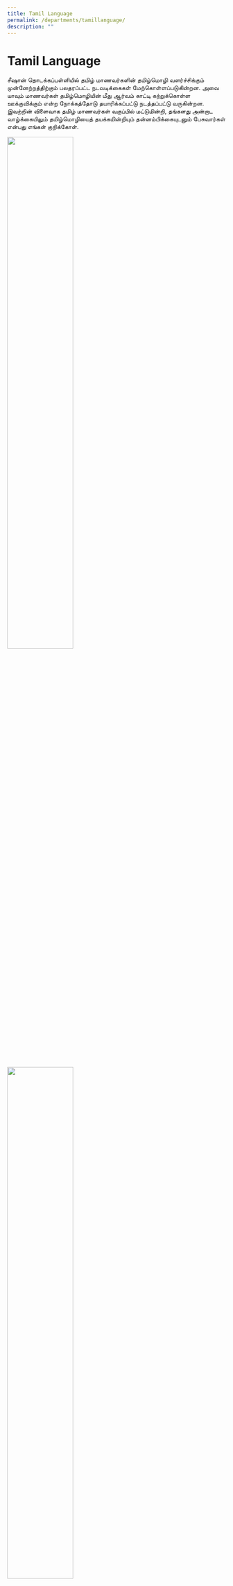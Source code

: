 ```yaml
---
title: Tamil Language
permalink: /departments/tamillanguage/
description: ""
---
```

# **Tamil Language**
சீஷான் தொடக்கப்பள்ளியில் தமிழ் மாணவர்களின் தமிழ்மொழி வளர்ச்சிக்கும் முன்னேற்றத்திற்கும் பலதரப்பட்ட நடவடிக்கைகள் மேற்கொள்ளப்படுகின்றன. அவை யாவும் மாணவர்கள் தமிழ்மொழியின் மீது ஆர்வம் காட்டி கற்றுக்கொள்ள ஊக்குவிக்கும் என்ற நோக்கத்தோடு தயாரிக்கப்பட்டு நடத்தப்பட்டு வருகின்றன. இவற்றின் விளைவாக தமிழ் மாணவர்கள் வகுப்பில் மட்டுமின்றி,&nbsp;தங்களது அன்றாட வாழ்க்கையிலும் தமிழ்மொழியைத் தயக்கமின்றியும் தன்னம்பிக்கையுடனும் பேசுவார்கள் என்பது எங்கள் குறிக்கோள்.

<img src="/images/TL%20new%20pic%2023.jpg" style="width:55%"> 

<img src="/images/TL%20new%20pic%20231.jpg" style="width:55%"> 


#### **ஆர்வமூட்டும் கற்றல் நடவடிக்கைகள்**

மாணவர்களின் கேட்டல், பேசுதல், படித்தல், எழுதுதல் ஆகிய அடிப்படை மொழித் திறன்களோடு இருவழிக் கருத்துப்பரிமாற்றத் திறன்களும் பல்வேறு நடவடிக்கைகளின் மூலம் கற்பிக்கப்படுகிறது.
<img src="/images//tl20231.jpg" style="width:55%">     

<img src="/images/tl20232.png" style="width:55%">     

<img src="/images//tl12023.jpg" style="width:55%">    

<img src="/images/tl122023.jpg" style="width:55%">     

<img src="/images/tl32023.jpg" style="width:55%">  

<img src="/images//tl42023.jpg" style="width:55%">  

<img src="/images/tl62023.jpg" style="width:55%">  

<img src="/images/tl72023.jpg" style="width:55%"> 

<img src="/images/tl82023.jpg" style="width:55%"> 

<img src="/images/tlupdate5.jpg" style="width:55%"> 

<img src="/images/tl92023.jpg" style="width:55%"> 

<img src="/images/tl102023.jpg" style="width:55%"> 

<img src="/images/tl112023.jpg" style="width:55%"> 


#### போட்டிகள்
        
நம் மாணவர்கள் பலதரப்பட்ட போட்டிகளில் பங்குபெற ஊக்குவிக்கப்படுகின்றனர். அவர்கள் பள்ளிக்கூடத்தில்,&nbsp;சமூக மன்றங்களில் மற்றும் தேசிய அளவிலான ஏற்பாடு செய்யப்படும் தமிழ் போட்டிகளில் பங்குபெறுவதால் தங்கள் தன்னம்பிக்கையை வளர்த்துக்கொள்வதோடு தமிழ் மொழி மீதான பற்றையும் மொழி வளத்தையும் வளர்த்துக்கொள்கின்றனர்.

<img src="/images/tl202310.jpg" style="width55%">

<img src="/images/tl%20pic1.jpg" style="width:55%"> 

<img src="/images/tl12202345.jpg" style="width:55%"> 

<img src="/images/tl20237.png" style="width:55%"> 

<img src="/images/tl182023%20(2).jpg" style="width:55%"> 

<img src="/images/tl20239.jpg" style="width:55%"> 

<img src="/images/tl152023.jpg" style="width:55%"> 

<img src="/images/tl192023.jpg" style="width:55%">